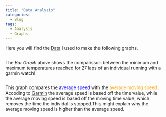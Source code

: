 ```yaml
---
title: "Data Analysis"
categories:
  - Blog
tags:
  - Analysis
  - Graphs
---
```

Here you will find the [Data](https://1drv.ms/x/s!Aly9cvPU2x-Ik0uZsT4dY7kN4xc6?e=UDgwtu) I used to make the following graphs. 

<img src="{{ site.url}}{{ site.baseurl }}/assets/images/bargraph.jpg" alt="">

The *Bar Graph* above shows the comparisson between the minimum and maximum temperatures reached for 27 laps of an individual running with a garmin watch!

<img src="{{ site.url}}{{ site.baseurl }}/assets/images/comparisongraph.jpg" alt="">

This graph compares the <span style="color:blue">average speed </span> with the <span style="color:orange">average moving speed </span>.
Accoding to [Garmin](https://www.garmin.com/en-CA/) the average speed is based off the time value, while the average moving speed is based off the moving time value, which removes the time the individal is stopped.This might explain why the average moving speed is higher than the average speed. 
